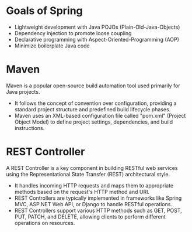 
# Goals of Spring
- Lightweight development with Java POJOs (Plain-Old-Java-Objects)
- Dependency injection to promote loose coupling
- Declarative programming with Aspect-Oriented-Programming (AOP)
- Minimize boilerplate Java code

# Maven
Maven is a popular open-source build automation tool used primarily for Java projects. 
- It follows the concept of convention over configuration, providing a standard project structure and predefined build lifecycle phases.
- Maven uses an XML-based configuration file called "pom.xml" (Project Object Model) to define project settings, dependencies, and build instructions.

# REST Controller
A REST Controller is a key component in building RESTful web services using the Representational State Transfer (REST) architectural style.
- It handles incoming HTTP requests and maps them to appropriate methods based on the request's HTTP method and URI.
- REST Controllers are typically implemented in frameworks like Spring MVC, ASP.NET Web API, or Django to handle RESTful operations.
- REST Controllers support various HTTP methods such as GET, POST, PUT, PATCH, and DELETE, allowing clients to perform different operations on resources.

